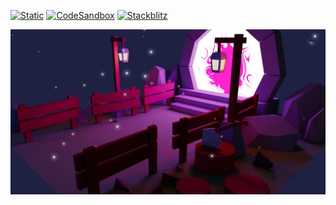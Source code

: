 [![Static](https://img.shields.io/badge/demo-%23646CFF.svg?logo=html5&logoColor=white)](https://pmndrs.github.io/examples/threejs-journey-portal)
[![CodeSandbox](https://img.shields.io/badge/codesandbox-040404?logo=codesandbox&logoColor=DBDBDB)](https://codesandbox.io/s/github/pmndrs/examples/tree/main/demos/threejs-journey-portal)
[![Stackblitz](https://img.shields.io/badge/stackblitz-fff?logo=Stackblitz&logoColor=1389FD)](https://stackblitz.com/github/pmndrs/examples/tree/main/demos/threejs-journey-portal)

![](thumbnail.webp)
